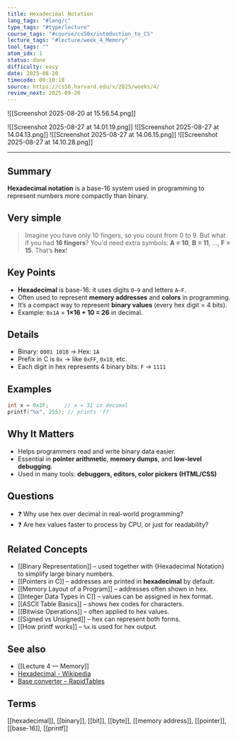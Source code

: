 ```yaml
---
title: Hexadecimal Notation
lang_tags: "#lang/c"
type_tags: "#type/lecture"
course_tags: "#course/cs50x/intoduction_to_CS"
lecture_tags: "#lecture/week_4_Memory"
tool_tags: ""
atom_idx: 1
status: done
difficulty: easy
date: 2025-08-20
timecode: 00:10:18
source: https://cs50.harvard.edu/x/2025/weeks/4/
review_next: 2025-09-20
---
```


![[Screenshot 2025-08-20 at 15.56.54.png]]

![[Screenshot 2025-08-27 at 14.01.19.png]]
![[Screenshot 2025-08-27 at 14.04.13.png]]
![[Screenshot 2025-08-27 at 14.06.15.png]]
![[Screenshot 2025-08-27 at 14.10.28.png]]





---

## Summary
**Hexadecimal notation** is a base-16 system used in programming to represent numbers more compactly than binary.

## Very simple

> Imagine you have only 10 fingers, so you count from 0 to 9. But what if you had **16 fingers**? You'd need extra symbols: **A = 10**, **B = 11**, ..., **F = 15**. That’s **hex**!

## Key Points
- **Hexadecimal** is base-16: it uses digits `0–9` and letters `A–F`.
- Often used to represent **memory addresses** and **colors** in programming.
- It’s a compact way to represent **binary values** (every hex digit = 4 bits).
- Example: `0x1A` = **1×16 + 10 = 26** in decimal.

## Details
- Binary: `0001 1010` → Hex: `1A`
- Prefix in C is `0x` → like `0xFF`, `0x10`, etc.
- Each digit in hex represents 4 binary bits: `F` → `1111`

## Examples
```c
int x = 0x1F;     // x = 31 in decimal
printf("%x", 255); // prints 'ff'
```

## **Why It Matters**
- Helps programmers read and write binary data easier.
- Essential in **pointer arithmetic**, **memory dumps**, and **low-level debugging**.
- Used in many tools: **debuggers, editors, color pickers (HTML/CSS)**

## Questions
- ❓ Why use hex over decimal in real-world programming?
- ❓ Are hex values faster to process by CPU, or just for readability?

## Related Concepts
- [[Binary Representation]] – used together with {Hexadecimal Notation} to simplify large binary numbers.
- [[Pointers in C]] – addresses are printed in **hexadecimal** by default.
- [[Memory Layout of a Program]] – addresses often shown in hex.
- [[Integer Data Types in C]] – values can be assigned in hex format.
- [[ASCII Table Basics]] – shows hex codes for characters.
- [[Bitwise Operations]] – often applied to hex values.
- [[Signed vs Unsigned]] – hex can represent both forms.
- [[How printf works]] – `%x` is used for hex output.

## See also
- [[Lecture 4 — Memory]]
- [Hexadecimal - Wikipedia](https://en.wikipedia.org/wiki/Hexadecimal)
- [Base converter – RapidTables](https://www.rapidtables.com/convert/number/index.html)

## Terms
[[hexadecimal]], [[binary]], [[bit]], [[byte]], [[memory address]], [[pointer]], [[base-16]], [[printf]]
